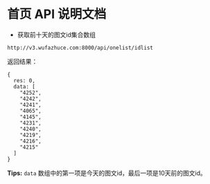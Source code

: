 # 首页 API 说明文档

- 获取前十天的图文id集合数组

```
http://v3.wufazhuce.com:8000/api/onelist/idlist
```

返回结果：

```
{
  res: 0,
  data: [
    "4252",
    "4242",
    "4241",
    "4065",
    "4145",
    "4231",
    "4240",
    "4219",
    "4216",
    "4215"
  ]
}
```

**Tips:** `data` 数组中的第一项是今天的图文id，最后一项是10天前的图文id。